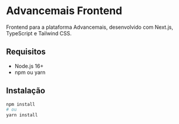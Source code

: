 # Advancemais Frontend

Frontend para a plataforma Advancemais, desenvolvido com Next.js, TypeScript e Tailwind CSS.

## Requisitos

- Node.js 16+
- npm ou yarn

## Instalação

```bash
npm install
# ou
yarn install

```
